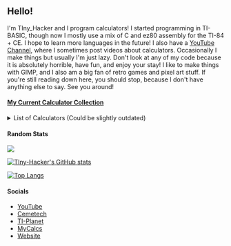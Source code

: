 ## Hello!

I'm TIny_Hacker and I program calculators! I started programming in TI-BASIC, though now I mostly use a mix of C and ez80 assembly for the TI-84 + CE. I hope to learn more languages in the future! I also have a [YouTube Channel](https://youtube.com/tinyhackercalcs/), where I sometimes post videos about calculators. Occasionally I make things but usually I'm just lazy. Don't look at any of my code because it is absolutely horrible, have fun, and enjoy your stay! I like to make things with GIMP, and I also am a big fan of retro games and pixel art stuff. If you're still reading down here, you should stop, because I don't have anything else to say. See you around!

#### [My Current Calculator Collection](https://calcs.tiplanet.org/mycalcs/profile.php?uid=117)

<details>
<summary>List of Calculators (Could be slightly outdated)</summary>
  <ul>
    <li>TI-83</li>
    <li>TI Voyage 200</li>
    <li>TI-84 Plus SE (x2)</li>
    <li>TI-84 Plus CE</li>
    <li>TI-Nspire CX II-T CAS</li>
    <li>TI-81</li>
    <li>NumWorks N0110</li>
    <li>Elektronika MK-52</li>
    <li>TI-92</li>
    <li>TI-83 PCEEP</li>
  </ul>  
</details>

#### Random Stats

![](https://komarev.com/ghpvc/?username=tiny-hacker&color=2e3440)

[![TIny-Hacker's GitHub stats](https://github-readme-stats.vercel.app/api?username=tiny-hacker&theme=nord&show_icons=true&layout=compact)](https://github.com/anuraghazra/github-readme-stats)

[![Top Langs](https://github-readme-stats.vercel.app/api/top-langs/?username=tiny-hacker&count_private=true&exclude_repo=TI-Planet-Riddles-2021&hide=pascal,SourcePawn&langs_count=10&layout=compact&theme=nord)](https://github.com/anuraghazra/github-readme-stats)

#### Socials

* [YouTube](https://youtube.com/tinyhackercalcs/)
* [Cemetech](https://www.ceme.tech/u30499)
* [TI-Planet](https://tiplanet.org/forum/memberlist.php?mode=viewprofile&u=253163)
* [MyCalcs](https://my.calcs.quest/profile.php?uid=117)
* [Website](https://tiny-hacker.github.io)
